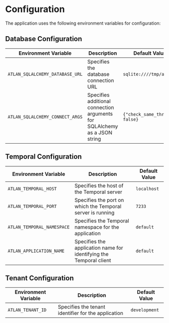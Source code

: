 # Configuration

The application uses the following environment variables for configuration:

## Database Configuration

| Environment Variable | Description | Default Value |
|---------------------|-------------|---------------|
| `ATLAN_SQLALCHEMY_DATABASE_URL` | Specifies the database connection URL | `sqlite:////tmp/app.db` |
| `ATLAN_SQLALCHEMY_CONNECT_ARGS` | Specifies additional connection arguments for SQLAlchemy as a JSON string | `{"check_same_thread": false}` |

## Temporal Configuration

| Environment Variable | Description | Default Value |
|---------------------|-------------|---------------|
| `ATLAN_TEMPORAL_HOST` | Specifies the host of the Temporal server | `localhost` |
| `ATLAN_TEMPORAL_PORT` | Specifies the port on which the Temporal server is running | `7233` |
| `ATLAN_TEMPORAL_NAMESPACE` | Specifies the Temporal namespace for the application | `default` |
| `ATLAN_APPLICATION_NAME` | Specifies the application name for identifying the Temporal client | `default` |

## Tenant Configuration

| Environment Variable | Description | Default Value |
|---------------------|-------------|---------------|
| `ATLAN_TENANT_ID` | Specifies the tenant identifier for the application | `development` |
